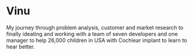 # Vinu
My journey through problem analysis, customer and market research to finally ideating and working with a team of seven developers and one manager to help 26,000 children in USA with Cochlear implant to learn to hear better.
